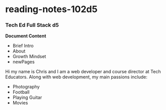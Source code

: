 # reading-notes-102d5
### Tech Ed Full Stack d5

**Document Content**  
- Brief Intro
- About
- Growth Mindset
- newPages

Hi my name is Chris and I am a web developer and course director at Tech Educators.
Along with web development, my main passions include:
- Photography
- Football
- Playing Guitar
- Movies


